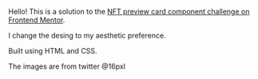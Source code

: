 Hello!
This is a solution to the [NFT preview card component challenge on Frontend Mentor](https://www.frontendmentor.io/challenges/nft-preview-card-component-SbdUL_w0U).

I change the desing to my aesthetic preference. 

Built using HTML and CSS. 

The images are from twitter @16pxl



